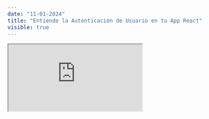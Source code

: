 ```yaml
---
date: "11-01-2024"
title: "Entiende la Autenticación de Usuario en tu App React"
visible: true
---
```

<iframe src="https://www.youtube.com/embed/yarpyrJ1rWw" allowfullscreen></iframe>
